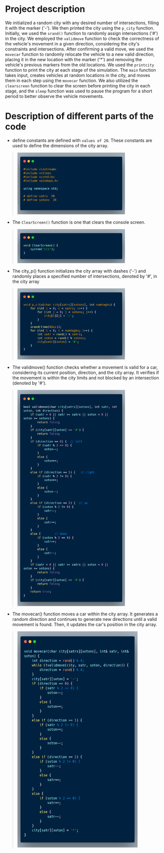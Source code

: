 
# Project description

We initialized a random city with any desired number of intersections, filling it with the marker ('-'). We then printed the city using the `p_city` function. Initially, we used the `srand()` function to randomly assign intersections ('#') in the city. We employed the `validmove` function to check the correctness of the vehicle's movement in a given direction, considering the city's constraints and intersections. After confirming a valid move, we used the `movecar` function to randomly relocate the vehicle to a new valid direction, placing it in the new location with the marker ('*') and removing the vehicle's previous markers from the old locations. We used the `printcity` function to print the city at each stage of the simulation. The `main` function takes input, creates vehicles at random locations in the city, and moves them in each step using the `movecar` function. We also utilized the `clearscreen` function to clear the screen before printing the city in each stage, and the `sleep` function was used to pause the program for a short period to better observe the vehicle movements.


# Description of different parts of the code

 * define constants are defined with `values of 20`. These constants are used to define the dimensions of the city array.

><img src="./img/1.png" width="349" height="200">

 * The `ClearScreen()` function is one that clears the console screen.

><img src="./img/2.png" width="349" height="110">

 * The city_p() function initializes the city array with dashes ('-') and randomly places a specified number of intersections, denoted by '#', in the city array
 
><img src="./img/3.png" width="349" height="230">

 * The validmove() function checks whether a movement is valid for a car, considering its current position, direction, and the city array. It verifies if the movement is within the city limits and not blocked by an intersection (denoted by '#').
 
><img src="./img/4.png" width="349" height="700">

 * The movecar() function moves a car within the city array. It generates a random direction and continues to generate new directions until a valid movement is found. Then, it updates the car's position in the city array.
 
><img src="./img/5.png" width="390" height="700">
